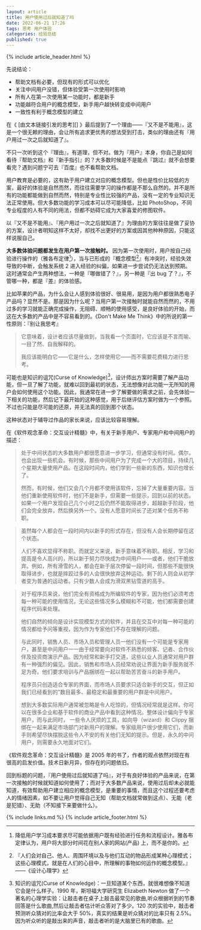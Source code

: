 ```yaml
---
layout: article
title: 用户使用过后就知道了吗
date: 2022-06-21 17:26
tags: 思考 用户体验
categories: 经验总结
published: true
---
```


{% include article_header.html %}

先说结论：

- 帮助文档有必要，但现有的形式可以优化
- 关注中间用户没错，但体验受第一次使用时影响
- 所有人在第一次使用某一功能时，都是新手
- 功能越符合用户的概念模型，新手用户越快转变成中间用户
- 一致性有利于概念模型的建立

在《 [由文本链接引发的思考][] 》最后提到了一个理由——『又不是不能用』，这是一个很无赖的理由，会让所有追求更优秀的想法受到打击，类似的理由还有『用户用过一次之后就知道了』。

不只一次听到这个『理由』，有道理，但不对。做为『用户』本身，你自己是如何看待『帮助文档』和『新手指引』的？大多数时候是不是能点『跳过』就不会想要看完？遇到问题宁可去『百度』也不看帮助文档。

用户教育是必要的，这有助于用户建立对应的概念模型。但也是性价比较低的方案，最好的体验是自然而然，而往往需要学习的操作都是不那么自然的。并不是所有的功能都能做到自然而然，特别是专业性比较强的产品，没有一定的专业知识无法正常使用。但大多数功能的学习成本可以尽可能降低，比如 PhotoShop，不同专业程度的人有不同的用法，但都不妨碍它成为大家喜爱的修图软件。

以『又不是不能用』、『用户用过一次之后就知道了』为理由的方案往往是做了妥协的方案，设计者明知这样不太好，却找不出更好的方案或因其他种种原因，只能这样说服自己。

**大多数体验问题都发生在用户第一次接触时。** 因为第一次使用时，用户按自己经验进行操作的（雅各布定律[^1]），当与已形成的『概念模型[^2]』有冲突时，经验失效导致的中断，会触发系统 2 进入经验的纠偏，如果进一步尝试仍无法达到预期。这时通常会产生两种想法，一种是『哪做错了？』，另一种是『出 bug 了？』，不管哪一种，都是『差』的体验感。

比如苹果的产品，为什么会让人感到体验很好、很易用，是因为用户都很熟悉电子产品吗？显然不是。那是因为什么呢？当用户第一次接触时就能自然而然的，不用过多的学习就能正确完成操作，无阻碍、顺畅的使用感受，是良好体验的开始，而这在大多数的产品中是不容易看到的。《Don't Make Me Think》中的所说的第一性原则：『别让我思考』

> 它意味着，设计者应该尽量做到，当我看一个页面时，它应该是不言而喻、一目了然、自我解释的。
>
> 我应该能明白它——它是什么，怎样使用它——而不需要花费精力进行思考。

可能也是知识的诅咒(Curse of Knowledge)[^3]，设计师出方案时需要了解产品功能，但一旦了解了功能，就难以回到最初的状态，无法想像对此功能一无所知的用户会如何使用这个功能。因此，我通常在进一步了解要做的需求之前，会先体验一下相关的功能，然后记下最开始的这种感觉，用于后继评估方案时做为一个参照。不过也只能是尽可能的还原，并无法真的回到那个状态。

这种状态对于辅导过作品的家长来说，应该比较容易理解。

在《软件观念革命：交互设计精髓》中，有关于新手用户、专家用户和中间用户的描述：

> 处于中间状态的大多数用户都很愿意进一步学习，但通常没有时间。偶尔，也会出现一些机会。有时候，那些中间用户为了完成一个大的项目，持续几个星期大量使用产品。在这段时间内，他们学到一些新的东西，知识也增长了。
>
> 然而，有时候，他们又会几个月都不使用该软件，忘掉了大量重要内容。当他们重新使用软件时，他们不是新手，但需要一些提示，回到以前的状态。
> 如果一个用户发现自己几个小时之后仍然不能取得进步，超越新手阶段，他们会完全放弃，然后换另外一个。没有人愿意时间长了还对某个任务不称职。

> 虽然每个人都会在一段时间内以新手的形式存在，但没有人会长期停留在这个状态。
>
> 人们不喜欢显得不称职。而就定义来说，新手意味着不称职。相反，学习和提高是令人高兴的，所以新于努力尽快成为中间用户——或者，他们干脆放弃。例如，所有滑雪的人，都会在新于层次停留一段时间，但那些不能很快取得进步，也就是摔跤过多的人会很快放弃这种运动。剩下的人则会从初学者变为普通的运动者。只有少数人会成为滑双黑钻雪道的高手。

> 对于程序员来说，他们完全有资格成为所编软件的专家，因为他们必须考虑每一种可能的使用情况，无论这些情况多么模糊和不可能，他们都需要创建程序代码来处理。
>
> 他们自然的倾向是设计实现模型方式的软件，并且在交互中对每一种可能的情况都给予问等重视，因为作为专家他们不存在理解的问题。
>
> 与此同时，销售人员、市场入员和管理人员一他们没有一个可能是专家用户，甚至是中间用户一一由于经常要向对软件不熟悉的倾客、记者、合作伙伴及投资商演示产品。因为经常和新手打交道，这些以业人员通常对用户群有一种强烈的偏见。因此，销售和市场人员经常劝说让界面为新手服务就不足为奇。他们要求培训与产品捆绑在一起以帮助苦苦奋斗的新手用户。
>
> 程序员只创造适合专家的界面，而市场人员要求只适合新手的交互，但正如我们已经看到的”数目最多、最稳定和最重要的用户群是中间用户。
>
> 想到大多数实际用户通常被忽略是令人吃惊的，但情况经常就是这样。你可以在很多企业和基于软件的商业产品中看到这种情况。整体设计偏向于专家用户，而与此同时， 一些令人厌烦的工具，如向导（wizard）和 Clippy 捆绑在一起来满足市场部门对新用户的理解。专家级用户很少使用它们，而新手则希望尽快摆脱这些令人不安的有关他们无知的提示。但是，永久的中问用户，则需要永久地面对它们。

《软件观念革命：交互设计精髓》是 2005 年的书了，作者的观点依然对现在有很高的启发价值。技术日新月异，但存在的问题依旧。

回到标题的问题，『用户使用过后就知道了吗』，对于有良好体验的产品来说，在第一次接触的时候就知道如何使用了；而对于大多数产品来说，使用过后却未必就能知道，有效帮助用户建立相应的概念模型，是重要的事情，而且这个过程还要考虑人的情绪因素，如不要让用户觉得自己无知（帮助文档就常做到这点）、无能（老是犯错）、无助（不知接下来要做什么）。

[^1]: 降低用户学习成本要求尽可能依据用户既有经验进行任务和流程设计。雅各布定律认为，用户将大部分时间花在别人家的网站(产品) 上，而不是你的。
[^2]: 『人们会对自己、他人、周围环境以及与他们互动的物品形成某种心理模式； 这些心理模式，就是在人们的心目中，所理解的事物如何运作的概念模型。』——《设计心理学》
[^3]: 知识的诅咒(Curse of Knowledge)：一旦知道某个东西，就很难想像不知道它会是什么样子。1990 年，斯坦福大学研究生 Elizabeth Newton 做了一个著名的心理学实验：让敲击者在桌子上敲击最常见的歌曲,听众根据听到的节奏回答是什么歌曲,然后让敲击者估计听众答对了多少。120 次的实验中，敲击者预测听众猜对的比率会大于 50%，真实的结果是听众猜对的比率只有 2.5%。因为听众听的是敲出来的声音，敲击者听的是大脑里已有的歌曲。

{% include links.md %}
{% include article_footer.html %}

